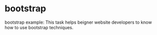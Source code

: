 # bootstrap
bootstrap example: 
This task helps beigner website developers to know how to use bootstrap
techniques.
